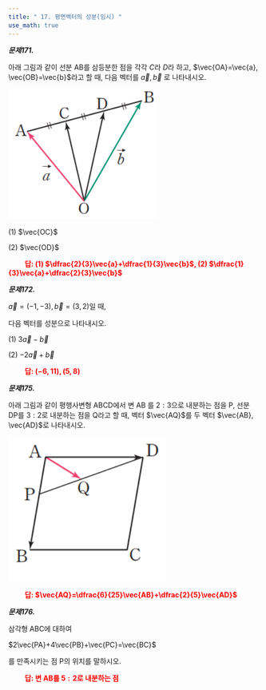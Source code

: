 ```yaml
---
title: " 17. 평면벡터의 성분(임시) "
use_math: true
---
```


***문제171.***

아래 그림과 같이 선분 AB를 삼등분한 점을 각각 $C$라 $D$라 하고, $\vec{OA}=\vec{a}, \vec{OB}=\vec{b}$라고 할 때, 다음 벡터를 $\vec{a}, \vec{b}$ 로 나타내시오.

<img src="/assets/Pasted image 20240520091029.png"/>

(1) $\vec{OC}$

(2) $\vec{OD}$

**<span style="color: red;">$\qquad$답: (1) $\dfrac{2}{3}\vec{a}+\dfrac{1}{3}\vec{b}$, (2) $\dfrac{1}{3}\vec{a}+\dfrac{2}{3}\vec{b}$</span>**

***문제172.***

$\vec{a}=(-1, -3), \vec{b}=(3, 2)$일 때,

 다음 벡터를 성분으로 나타내시오.

(1) $3\vec{a}-\vec{b}$

(2) $-2\vec{a}+\vec{b}$

**<span style="color: red;">$\qquad$답: $(-6, 11), (5, 8)$</span>**

***문제175.***

아래 그림과 같이 평행사변형 ABCD에서 변 AB 를 $2:3$으로 내분하는 점을 P, 선분 DP를 $3:2$로 내분하는 점을 Q라고 할 때, 벡터 $\vec{AQ}$를 두 벡터 $\vec{AB}, \vec{AD}$로 나타내시오.

<img src="/assets/Pasted image 20240520091041.png"/>

**<span style="color: red;">$\qquad$답: $\vec{AQ}=\dfrac{6}{25}\vec{AB}+\dfrac{2}{5}\vec{AD}$</span>**

***문제176.***

삼각형 ABC에 대하여

$2\vec{PA}+4\vec{PB}+\vec{PC}=\vec{BC}$

를 만족시키는 점 P의 위치를 말하시오.

**<span style="color: red;">$\qquad$답: 변 AB를 $5:2$로 내분하는 점</span>**
